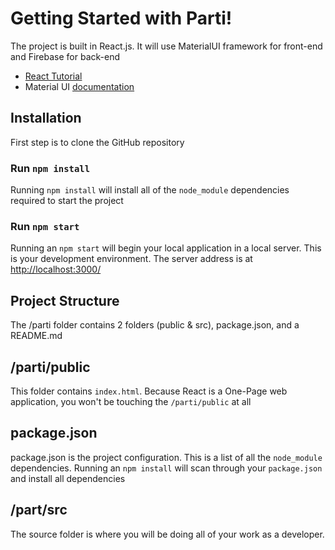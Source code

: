 # Getting Started with Parti!

The project is built in React.js. It will use MaterialUI framework for front-end and Firebase for back-end

- [React Tutorial](https://www.youtube.com/watch?v=DLX62G4lc44&t=13506s&ab_channel=freeCodeCamp.org)
- Material UI [documentation](https://material-ui.com/getting-started/installation/)

## Installation

First step is to clone the GitHub repository

### Run `npm install`

Running `npm install` will install all of the `node_module` dependencies required to start the project

### Run `npm start`

Running an `npm start` will begin your local application in a local server. This is your development environment. The server address is at [http://localhost:3000/](http://localhost:3000/)

## Project Structure

The /parti folder contains 2 folders (public & src), package.json, and a README.md

## /parti/public

This folder contains `index.html`. Because React is a One-Page web application, you won't be touching the `/parti/public` at all

## package.json

package.json is the project configuration. This is a list of all the `node_module` dependencies. Running an `npm install` will scan through your `package.json` and install all dependencies

## /part/src

The source folder is where you will be doing all of your work as a developer.
